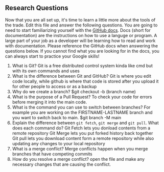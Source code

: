 ## Research Questions 

Now that you are all set up, it's time to learn a little more about the tools of the trade. Edit this file and answer the following questions. You are going to need to start familiarizing yourself with the [GitHub docs](https://docs.github.com/en).
Docs (short for documentation) are the instructions on how to use a languge or program. A large part of your job as a developer will be learning how to read and work with documentation. Please reference the GitHub docs when answering the questions below.
If you cannot find what you are looking for in the docs, you can always start to practice your Google skills!

1. What is Git? 
Git is a free distributed control system kinda like cmd but with its own commands and uses
2. What is the difference between Git and GitHub? 
Git is where you edit code locally, while github is where that code is stored after you upload it for other people to access or as a backup
3. Why do we create a branch? 
$git checkout -b (branch name)
4. What is the purpose of a Pull Request? 
To check your code for errors before merging it into the main code.
5. What is the command you can use to switch between branches? For example you are working on the FIRSTNAME-LASTNAME branch and you want to switch back to main. 
$git branch -M main
6. Explain the difference between `git fetch`, `git merge` and `git pull`. What does each command do?
Git Fetch lets you donload contents from a remote repository
Git Merge lets you put forked history back together
Git pull lets you download content form a remote repository while also updating any changes to your local repository
7. What is a merge conflict?
Merge conflicts happen when you merge branches that have competing commits
8. How do you resolve a merge conflict?
open the file and make any necessary changes that are causing the conflict.
